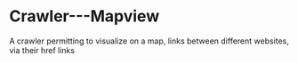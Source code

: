# Crawler---Mapview
A crawler permitting to visualize on a map, links between different websites, via their href links
